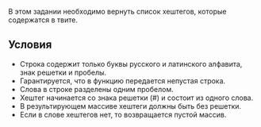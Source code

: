 В этом задании необходимо вернуть список хештегов, которые содержатся в твите.

## Условия

-   Строка содержит только буквы русского и латинского алфавита, знак решетки и пробелы.
-   Гарантируется, что в функцию передается непустая строка.
-   Слова в строке разделены одним пробелом.
-   Хештег начинается со знака решетки (#) и состоит из одного слова.
-   В результирующем массиве хештеги должны быть без решетки.
-   Если в слове хештегов нет, то возвращается пустой массив.